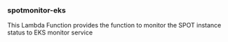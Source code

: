 ### spotmonitor-eks
This Lambda Function provides the function to monitor the SPOT instance status to EKS monitor service
